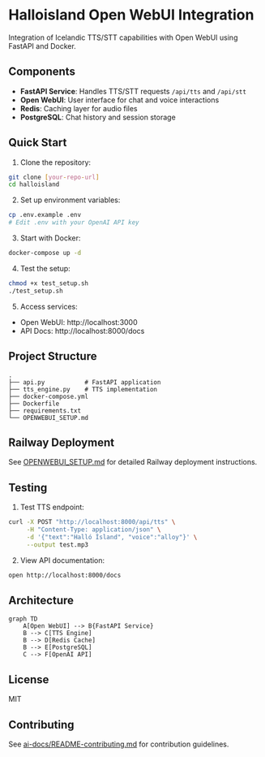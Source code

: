 # Halloisland Open WebUI Integration

Integration of Icelandic TTS/STT capabilities with Open WebUI using FastAPI and Docker.

## Components

- **FastAPI Service**: Handles TTS/STT requests `/api/tts` and `/api/stt`
- **Open WebUI**: User interface for chat and voice interactions
- **Redis**: Caching layer for audio files
- **PostgreSQL**: Chat history and session storage

## Quick Start

1. Clone the repository:
```bash
git clone [your-repo-url]
cd halloisland
```

2. Set up environment variables:
```bash
cp .env.example .env
# Edit .env with your OpenAI API key
```

3. Start with Docker:
```bash
docker-compose up -d
```

4. Test the setup:
```bash
chmod +x test_setup.sh
./test_setup.sh
```

5. Access services:
- Open WebUI: http://localhost:3000
- API Docs: http://localhost:8000/docs

## Project Structure

```
.
├── api.py           # FastAPI application
├── tts_engine.py    # TTS implementation
├── docker-compose.yml
├── Dockerfile
├── requirements.txt
└── OPENWEBUI_SETUP.md
```

## Railway Deployment

See [OPENWEBUI_SETUP.md](OPENWEBUI_SETUP.md) for detailed Railway deployment instructions.

## Testing

1. Test TTS endpoint:
```bash
curl -X POST "http://localhost:8000/api/tts" \
     -H "Content-Type: application/json" \
     -d '{"text":"Halló Ísland", "voice":"alloy"}' \
     --output test.mp3
```

2. View API documentation:
```bash
open http://localhost:8000/docs
```

## Architecture

```mermaid
graph TD
    A[Open WebUI] --> B{FastAPI Service}
    B --> C[TTS Engine]
    B --> D[Redis Cache]
    B --> E[PostgreSQL]
    C --> F[OpenAI API]
```

## License

MIT

## Contributing

See [ai-docs/README-contributing.md](ai-docs/README-contributing.md) for contribution guidelines.

